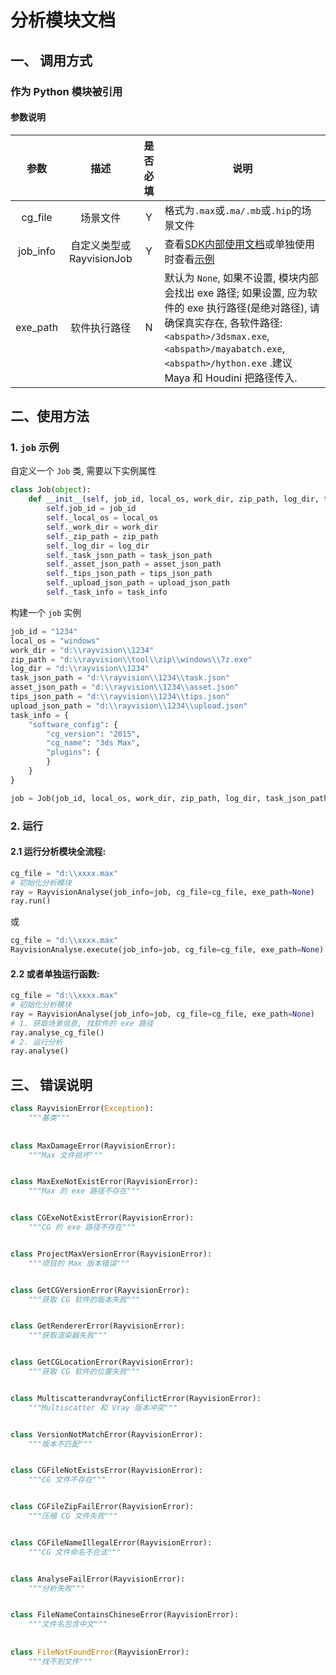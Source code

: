 # 分析模块文档



## 一、 调用方式

### 作为 Python 模块被引用



#### 参数说明

|    参数    |         描述          | 是否必填 | 说明                                       |
| :------: | :-----------------: | :--: | ---------------------------------------- |
| cg_file  |        场景文件         |  Y   | 格式为`.max`或`.ma/.mb`或`.hip`的场景文件          |
| job_info | 自定义类型或 RayvisionJob |  Y   | 查看[SDK内部使用文档](http://10.60.96.165/script/renderSDK/blob/master/doc/SDK%E5%86%85%E9%83%A8%E4%BD%BF%E7%94%A8%E6%96%87%E6%A1%A3.md)或单独使用时查看[示例](#-1.-`job`-示例)                        |
| exe_path |       软件执行路径        |  N   | 默认为 `None`, 如果不设置, 模块内部会找出 exe 路径; 如果设置, 应为软件的 exe 执行路径(是绝对路径), 请确保真实存在, 各软件路径: `<abspath>/3dsmax.exe`, `<abspath>/mayabatch.exe`, `<abspath>/hython.exe` .建议 Maya 和 Houdini 把路径传入. |



## 二、使用方法


### 1. `job` 示例

自定义一个 `Job` 类, 需要以下实例属性
```python
class Job(object):
    def __init__(self, job_id, local_os, work_dir, zip_path, log_dir, task_json_path, 	asset_json_path, tips_json_path, upload_json_path, task_info):
        self.job_id = job_id
        self._local_os = local_os
        self._work_dir = work_dir
        self._zip_path = zip_path
        self._log_dir = log_dir
        self._task_json_path = task_json_path
        self._asset_json_path = asset_json_path
        self._tips_json_path = tips_json_path
        self._upload_json_path = upload_json_path
        self._task_info = task_info
```
构建一个 `job` 实例
```python
job_id = "1234"
local_os = "windows"
work_dir = "d:\\rayvision\\1234"
zip_path = "d:\\rayvision\\tool\\zip\\windows\\7z.exe"
log_dir = "d:\\rayvision\\1234"
task_json_path = "d:\\rayvision\\1234\\task.json"
asset_json_path = "d:\\rayvision\\1234\\asset.json"
tips_json_path = "d:\\rayvision\\1234\\tips.json"
upload_json_path = "d:\\rayvision\\1234\\upload.json"
task_info = {
    "software_config": {
        "cg_version": "2015",
        "cg_name": "3ds Max",
        "plugins": {
        }
    }
}

job = Job(job_id, local_os, work_dir, zip_path, log_dir, task_json_path, asset_json_path, tips_json_path, upload_json_path, task_info)

```

###  2. 运行

#### 2.1 运行分析模块全流程:

```python
cg_file = "d:\\xxxx.max"
# 初始化分析模块
ray = RayvisionAnalyse(job_info=job, cg_file=cg_file, exe_path=None)
ray.run()
```
或
```python
cg_file = "d:\\xxxx.max"
RayvisionAnalyse.execute(job_info=job, cg_file=cg_file, exe_path=None)
```
#### 2.2 或者单独运行函数:

```python
cg_file = "d:\\xxxx.max"
# 初始化分析模块
ray = RayvisionAnalyse(job_info=job, cg_file=cg_file, exe_path=None)
# 1. 获取场景信息, 找软件的 exe 路径
ray.analyse_cg_file()
# 2. 运行分析
ray.analyse()
```

## 三、 错误说明
```python
class RayvisionError(Exception):
    """基类"""
    
    
class MaxDamageError(RayvisionError):
    """Max 文件损坏"""


class MaxExeNotExistError(RayvisionError):
    """Max 的 exe 路径不存在"""


class CGExeNotExistError(RayvisionError):
    """CG 的 exe 路径不存在"""


class ProjectMaxVersionError(RayvisionError):
    """项目的 Max 版本错误"""


class GetCGVersionError(RayvisionError):
    """获取 CG 软件的版本失败"""


class GetRendererError(RayvisionError):
    """获取渲染器失败"""


class GetCGLocationError(RayvisionError):
    """获取 CG 软件的位置失败"""


class MultiscatterandvrayConfilictError(RayvisionError):
    """Multiscatter 和 Vray 版本冲突"""


class VersionNotMatchError(RayvisionError):
    """版本不匹配"""


class CGFileNotExistsError(RayvisionError):
    """CG 文件不存在"""


class CGFileZipFailError(RayvisionError):
    """压缩 CG 文件失败"""


class CGFileNameIllegalError(RayvisionError):
    """CG 文件命名不合法"""


class AnalyseFailError(RayvisionError):
    """分析失败"""


class FileNameContainsChineseError(RayvisionError):
    """文件名包含中文"""
    
    
class FileNotFoundError(RayvisionError):
    """找不到文件"""    
```
